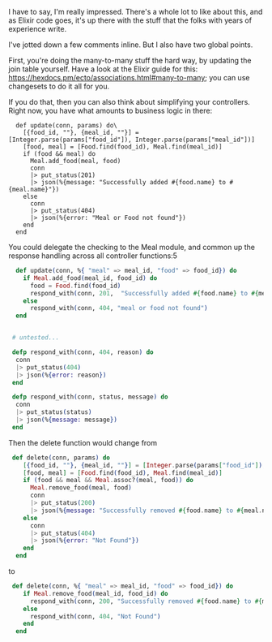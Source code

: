 I have to say, I'm really impressed. There's a whole lot to like about
this, and as Elixir code goes, it's up there with the stuff that the
folks with years of experience write.

I've jotted down a few comments inline. But I also have two global
points.

First, you're doing the many-to-many stuff the hard way, by updating
the join table yourself. Have a look at the Elixir guide for this:
https://hexdocs.pm/ecto/associations.html#many-to-many; you can use
changesets to do it all for you.

If you do that, then you can also think about simplifying your
controllers. Right now, you have what amounts to business logic in
there:

~~~ eliir
  def update(conn, params) do\
    [{food_id, ""}, {meal_id, ""}] = [Integer.parse(params["food_id"]), Integer.parse(params["meal_id"])]
    [food, meal] = [Food.find(food_id), Meal.find(meal_id)]
    if (food && meal) do
      Meal.add_food(meal, food)
      conn
      |> put_status(201)
      |> json(%{message: "Successfully added #{food.name} to #{meal.name}"})
    else
      conn
      |> put_status(404)
      |> json(%{error: "Meal or Food not found"})
    end
  end
  ~~~

  You could delegate the checking to the Meal module, and common up the
  response handling across all controller functions:5

~~~ elixir
  def update(conn, %{ "meal" => meal_id, "food" => food_id}) do
    if Meal.add_food(meal_id, food_id) do
      food = Food.find(food_id)
      respond_with(conn, 201,  "Successfully added #{food.name} to #{meal.name}")
    else
      respond_with(conn, 404, "meal or food not found")
  end


 # untested...

 defp respond_with(conn, 404, reason) do
  conn
  |> put_status(404)
  |> json(%{error: reason})
 end

 defp respond_with(conn, status, message) do
  conn
  |> put_status(status)
  |> json(%{message: message})
 end
~~~

Then the delete function would change from

~~~ elixir
 def delete(conn, params) do
    [{food_id, ""}, {meal_id, ""}] = [Integer.parse(params["food_id"]), Integer.parse(params["meal_id"])]
    [food, meal] = [Food.find(food_id), Meal.find(meal_id)]
    if (food && meal && Meal.assoc?(meal, food)) do
      Meal.remove_food(meal, food)
      conn
      |> put_status(200)
      |> json(%{message: "Successfully removed #{food.name} to #{meal.name}"})
    else
      conn
      |> put_status(404)
      |> json(%{error: "Not Found"})
    end
  end
~~~

to

~~~ elixir
 def delete(conn, %{ "meal" => meal_id, "food" => food_id}) do
    if Meal.remove_food(meal_id, food_id) do
      respond_with(conn, 200, "Successfully removed #{food.name} to #{meal.name}"})
    else
      respond_with(conn, 404, "Not Found")
    end
  end
  ~~~
